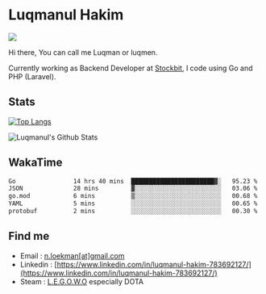 
# Luqmanul Hakim

![](https://komarev.com/ghpvc/?username=luqman-v1)

Hi there, You can call me Luqman or luqmen.

Currently working as Backend Developer at [Stockbit](https://stockbit.com/), I code using Go and PHP (Laravel).
## Stats

[![Top Langs](https://github-readme-stats.vercel.app/api/top-langs/?username=luqman-v1&layout=compact)](https://github.com/anuraghazra/github-readme-stats)

![Luqmanul's Github Stats](https://github-readme-stats.vercel.app/api?username=luqman-v1&show_icons=true)


## WakaTime 

<!--START_SECTION:waka-->

```txt
Go                14 hrs 40 mins  ███████████████████████▓░   95.23 %
JSON              28 mins         ▓░░░░░░░░░░░░░░░░░░░░░░░░   03.06 %
go.mod            6 mins          ▒░░░░░░░░░░░░░░░░░░░░░░░░   00.68 %
YAML              5 mins          ░░░░░░░░░░░░░░░░░░░░░░░░░   00.65 %
protobuf          2 mins          ░░░░░░░░░░░░░░░░░░░░░░░░░   00.30 %
```

<!--END_SECTION:waka-->


## Find me 

- Email : [n.loekman[at]gmail.com](mailto:n.loekman@gmail.com)
- Linkedin : [https://www.linkedin.com/in/luqmanul-hakim-783692127/](https://www.linkedin.com/in/luqmanul-hakim-783692127/)
- Steam : [L.E.G.O.W.O](https://steamcommunity.com/id/fuukmans) especially DOTA


